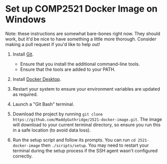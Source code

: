 # Set up COMP2521 Docker Image on Windows

Note: these instructions are somewhat bare-bones right now. They should work,
but it'd be nice to have something a little more thorough. Consider making a
pull request if you'd like to help out!

1. Install [Git](https://git-scm.com/download/win).

    * Ensure that you install the additional command-line tools.
    * Ensure that the tools are added to your PATH.

2. Install [Docker Desktop](https://docs.docker.com/desktop/install/windows-install/).

3. Restart your system to ensure your environment variables are updated as
   required.

4. Launch a "Git Bash" terminal.

5. Download the project by running `git clone https://github.com/MaddyGuthridge/2521-docker-image.git`.
   The image will download to your current terminal directory, so ensure you
   run this in a safe location (to avoid data loss).

6. Run the setup script and follow its prompts. You can run
   `cd 2521-docker-image` then `./scripts/setup`. You may need to restart your
   terminal during the setup process if the SSH agent wasn't configured
   correctly.
